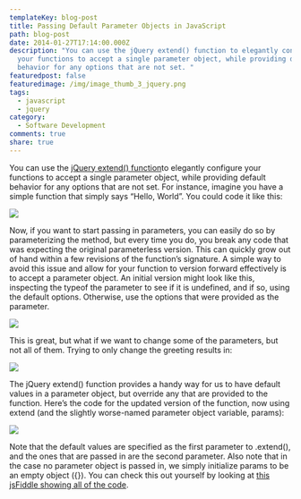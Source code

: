 ```yaml
---
templateKey: blog-post
title: Passing Default Parameter Objects in JavaScript
path: blog-post
date: 2014-01-27T17:14:00.000Z
description: "You can use the jQuery extend() function to elegantly configure
  your functions to accept a single parameter object, while providing default
  behavior for any options that are not set. "
featuredpost: false
featuredimage: /img/image_thumb_3_jquery.png
tags:
  - javascript
  - jquery
category:
  - Software Development
comments: true
share: true
---
```

You can use the [jQuery extend() function](http://api.jquery.com/jquery.extend)to elegantly configure your functions to accept a single parameter object, while providing default behavior for any options that are not set. For instance, imagine you have a simple function that simply says “Hello, World”. You could code it like this:

![](/img/image_3_jquery.png)

Now, if you want to start passing in parameters, you can easily do so by parameterizing the method, but every time you do, you break any code that was expecting the original parameterless version. This can quickly grow out of hand within a few revisions of the function’s signature. A simple way to avoid this issue and allow for your function to version forward effectively is to accept a parameter object. An initial version might look like this, inspecting the typeof the parameter to see if it is undefined, and if so, using the default options. Otherwise, use the options that were provided as the parameter.

![](/img/image_thumb_2_jquery.png)

This is great, but what if we want to change some of the parameters, but not all of them. Trying to only change the greeting results in:

![](/img/image_thumb_3_jquery.png)

The jQuery extend() function provides a handy way for us to have default values in a parameter object, but override any that are provided to the function. Here’s the code for the updated version of the function, now using extend (and the slightly worse-named parameter object variable, params):

![](/img/image_thumb_4_jquery.png)

Note that the default values are specified as the first parameter to .extend(), and the ones that are passed in are the second parameter. Also note that in the case no parameter object is passed in, we simply initialize params to be an empty object ({}). You can check this out yourself by looking at [this jsFiddle showing all of the code](http://jsfiddle.net/Kzdsu/2).